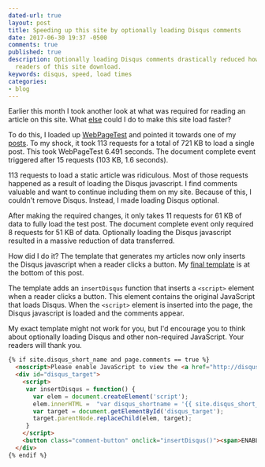 ```yaml
---
dated-url: true
layout: post
title: Speeding up this site by optionally loading Disqus comments
date: 2017-06-30 19:37 -0500
comments: true
published: true
description: Optionally loading Disqus comments drastically reduced how much data
  readers of this site download.
keywords: disqus, speed, load times
categories:
- blog
---
```


Earlier this month I took another look at what was required for reading an article on this site. What [else](/blog/2016/04/30/speeding-up-my-blog/) could I do to make this site load faster?

To do this, I loaded up [WebPageTest](http://webpagetest.org/) and pointed it towards one of my [posts](/blog/2017/05/30/adding-a-json-feed-to-octopress-slash-jekyll/). To my shock, it took 113 requests for a total of 721 KB to load a single post. This took WebPageTest 6.491 seconds. The document complete event triggered after 15 requests (103 KB, 1.6 seconds).

113 requests to load a static article was ridiculous. Most of those requests happened as a result of loading the Disqus javascript. I find comments valuable and want to continue including them on my site. Because of this, I couldn't remove Disqus. Instead, I made loading Disqus optional.

After making the required changes, it only takes 11 requests for 61 KB of data to fully load the test post. The document complete event only required 8 requests for 51 KB of data. Optionally loading the Disqus javascript resulted in a massive reduction of data transferred.

How did I do it? The template that generates my articles now only inserts the Disqus javascript when a reader clicks a button. My [final template](https://github.com/jakemcc/jakemccrary.com/blob/74f4232ce7263ba3de48497d0c0d10a8fa1a73f9/source/_includes/disqus.html) is at the bottom of this post.

The template adds an `insertDisqus` function that inserts a `<script>` element when a reader clicks a button. This element contains the original JavaScript that loads Disqus. When the `<script>` element is inserted into the page, the Disqus javascript is loaded and the comments appear.

My exact template might not work for you, but I'd encourage you to think about optionally loading Disqus and other non-required JavaScript. Your readers will thank you.

```html
{% if site.disqus_short_name and page.comments == true %}
  <noscript>Please enable JavaScript to view the <a href="http://disqus.com/?ref_noscript">comments powered by Disqus.</a></noscript>
  <div id="disqus_target">
    <script>
     var insertDisqus = function() {
       var elem = document.createElement('script');
       elem.innerHTML =  "var disqus_shortname = '{{ site.disqus_short_name }}'; var disqus_identifier = '{{ site.url }}{{ page.url }}'; var disqus_url = '{{ site.url }}{{ page.url }}'; (function () {var dsq = document.createElement('script'); dsq.type = 'text/javascript'; dsq.async = true; dsq.src = '//' + disqus_shortname + '.disqus.com/embed.js'; (document.getElementsByTagName('head')[0] || document.getElementsByTagName('body')[0]).appendChild(dsq);}());"
       var target = document.getElementById('disqus_target');
       target.parentNode.replaceChild(elem, target);
     }
    </script>
    <button class="comment-button" onclick="insertDisqus()"><span>ENABLE COMMENTS AND RECOMMENDED ARTICLES</span></button>
  </div>
{% endif %}
```
